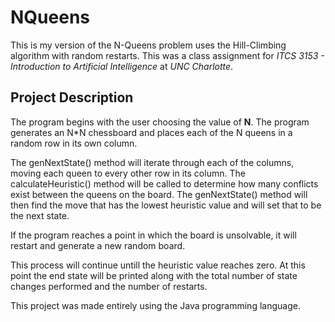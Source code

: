 # NQueens

This is my version of the N-Queens problem uses the Hill-Climbing algorithm with random restarts.
This was a class assignment for *ITCS 3153 - Introduction to Artificial Intelligence* at *UNC Charlotte*.

## Project Description
The program begins with the user choosing the value of **N**.
The program generates an N*N chessboard and places each of the N queens in a random row in its own column.

The genNextState() method will iterate through each of the columns, moving each queen to every other row in its column.
The calculateHeuristic() method will be called to determine how many conflicts exist between the queens on the board.
The genNextState() method will then find the move that has the lowest heuristic value and will set that to be the next state.

If the program reaches a point in which the board is unsolvable, it will restart and generate a new random board.

This process will continue untill the heuristic value reaches zero.
At this point the end state will be printed along with the total number of state changes performed and the number of restarts.

This project was made entirely using the Java programming language.
